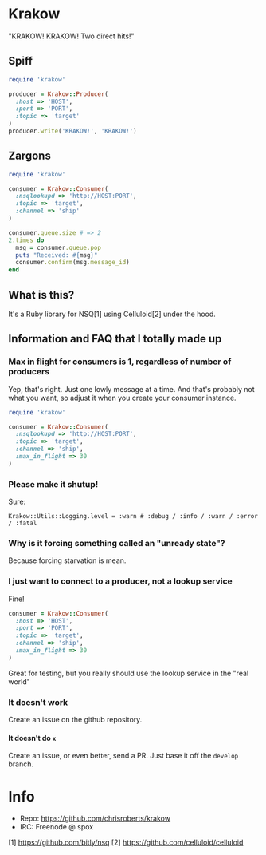 # Krakow

"KRAKOW! KRAKOW! Two direct hits!"

## Spiff

```ruby
require 'krakow'

producer = Krakow::Producer(
  :host => 'HOST',
  :port => 'PORT',
  :topic => 'target'
)
producer.write('KRAKOW!', 'KRAKOW!')
```

## Zargons

```ruby
require 'krakow'

consumer = Krakow::Consumer(
  :nsqlookupd => 'http://HOST:PORT',
  :topic => 'target',
  :channel => 'ship'
)

consumer.queue.size # => 2
2.times do
  msg = consumer.queue.pop
  puts "Received: #{msg}"
  consumer.confirm(msg.message_id)
end
```

## What is this?

It's a Ruby library for NSQ[1] using Celluloid[2] under the hood.

## Information and FAQ that I totally made up

### Max in flight for consumers is 1, regardless of number of producers

Yep, that's right. Just one lowly message at a time. And that's probably not what
you want, so adjust it when you create your consumer instance.

```ruby
require 'krakow'

consumer = Krakow::Consumer(
  :nsqlookupd => 'http://HOST:PORT',
  :topic => 'target',
  :channel => 'ship',
  :max_in_flight => 30
)
```

### Please make it shutup!

Sure:

```
Krakow::Utils::Logging.level = :warn # :debug / :info / :warn / :error / :fatal
```

### Why is it forcing something called an "unready state"?

Because forcing starvation is mean.

### I just want to connect to a producer, not a lookup service

Fine!

```ruby
consumer = Krakow::Consumer(
  :host => 'HOST',
  :port => 'PORT',
  :topic => 'target',
  :channel => 'ship',
  :max_in_flight => 30
)
```
Great for testing, but you really should use the lookup service in the "real world"

### It doesn't work

Create an issue on the github repository.

#### It doesn't do `x`

Create an issue, or even better, send a PR. Just base it off the `develop` branch.

# Info
* Repo: https://github.com/chrisroberts/krakow
* IRC: Freenode @ spox

[1] https://github.com/bitly/nsq
[2] https://github.com/celluloid/celluloid
